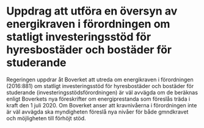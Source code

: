 # Uppdrag att utföra en översyn av energikraven i förordningen om statligt investeringsstöd för hyresbostäder och bostäder för studerande

Regeringen uppdrar åt Boverket att utreda om energikraven i förordningen (2016:881) om statligt investeringsstöd för hyresbostäder och bostäder för studerande (investeringsstödsförordningen) är väl avvägda om de beräknas enligt Boverkets nya föreskrifter om energiprestanda som föreslås träda i kraft den 1 juli 2020. Om Boverket anser att kravnivåerna i förordningen inte är väl avvägda ska myndigheten föreslå nya nivåer för både gmndkravet och möjligheten till förhöjt stöd.
